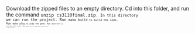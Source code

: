 Download the zipped files to an empty directory. Cd into this folder, and run the command <code>unzip cs3110final.zip<code>. In this directory we can run the project.
Run <code>make build<code> to build the code.
Run <code>make play<code> to play the game.
Run <code>make test<code> to run the test suite.
Run <code>make docs<code> to generate documentation of the project.